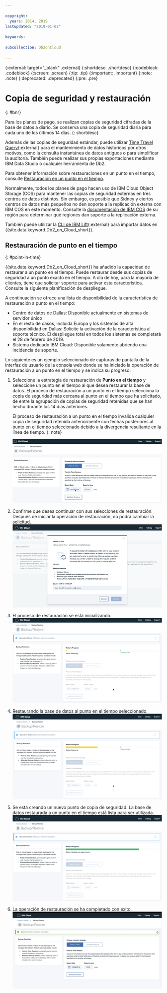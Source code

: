 ```yaml
---

copyright:
  years: 2014, 2019
lastupdated: "2019-01-02"

keywords: 

subcollection: Db2onCloud

---
```


<!-- Attribute definitions --> 
{:external: target="_blank" .external}
{:shortdesc: .shortdesc}
{:codeblock: .codeblock}
{:screen: .screen}
{:tip: .tip}
{:important: .important}
{:note: .note}
{:deprecated: .deprecated}
{:pre: .pre}

# Copia de seguridad y restauración
{: #bnr}

Para los planes de pago, se realizan copias de seguridad cifradas de la base de datos a diario. Se conserva una copia de seguridad diaria para cada uno de los últimos 14 días.
{: shortdesc}

Además de las copias de seguridad estándar, puede utilizar
[Time Travel Query](https://developer.ibm.com/answers/questions/426878/how-do-i-use-time-travel-query-in-db2-or-db2-on-cl.html){:external} para el mantenimiento de datos históricos por otros motivos, como la consulta instantánea de datos antiguos o para simplificar la auditoría. También puede realizar sus propias exportaciones mediante IBM Data Studio o cualquier herramienta de Db2.
 
Para obtener información sobre restauraciones en un punto en el tiempo, consulte [Restauración en un punto en el tiempo](#point-in-time).

Normalmente, todos los planes de pago hacen uso de IBM Cloud Object Storage (COS) para mantener las copias de seguridad externas en tres centros de datos distintos. Sin embargo, es posible que Sídney y ciertos centros de datos más pequeños no den soporte a la replicación externa con IBM COS en este momento. Consulte la [documentación de IBM COS](/docs/services/cloud-object-storage/basics?topic=cloud-object-storage-endpoints#endpoints) de su región para determinar qué regiones dan soporte a la replicación externa.

También puede utilizar la [CLI de IBM Lift](https://www.lift-cli.cloud.ibm.com/){:external} para importar datos en {{site.data.keyword.Db2_on_Cloud_short}}.

## Restauración de punto en el tiempo
{: #point-in-time}

{{site.data.keyword.Db2_on_Cloud_short}} ha añadido la capacidad de restaurar a un punto en el tiempo. Puede restaurar desde sus copias de seguridad a un punto exacto en el tiempo. A día de hoy, para la mayoría de clientes, tiene que solicitar soporte para activar esta característica. Consulte la siguiente planificación de despliegue.

A continuación se ofrece una lista de disponibilidad de la característica de restauración a punto en el tiempo:
- Centro de datos de Dallas: Disponible actualmente en sistemas de servidor único
- En el resto de casos, incluida Europa y los sistemas de alta disponibilidad en Dallas: Solicite la activación de la característica al soporte técnico. El despliegue total en todos los sistemas se completará el 28 de febrero de 2019.
- Sistema dedicado IBM Cloud: Disponible solamente abriendo una incidencia de soporte.

Lo siguiente es un ejemplo seleccionado de capturas de pantalla de la interfaz de usuario de la consola web donde se ha iniciado la operación de restauración a un punto en el tiempo y se indica su progreso:

1. Seleccione la estrategia de restauración de **Punto en el tiempo** y seleccione un punto en el tiempo al que desea restaurar la base de datos. El proceso de restauración a un punto en el tiempo selecciona la copia de seguridad más cercana al punto en el tiempo que ha solicitado, de entre la agrupación de copias de seguridad retenidas que se han hecho durante los 14 días anteriores. 

   El proceso de restauración a un punto en el tiempo invalida cualquier copia de seguridad retenida anteriormente con fechas posteriores al punto en el tiempo seleccionado debido a la divergencia resultante en la línea de tiempo.
   {: note}

   ![Ver la selección resaltada de la estrategia de restauración de punto en el tiempo](images/pit_restore_1.png "Página de la consola de copia de seguridad y restauración")

2. Confirme que desea continuar con sus selecciones de restauración. Después de iniciar la operación de restauración, no podrá cambiar la solicitud.  
![Ver el diálogo de confirmación de restauración en punto en el tiempo](images/pit_restore_2.png "Diálogo de confirmación")

3. El proceso de restauración se está inicializando.
![Ver la inicialización de restauración de punto en el tiempo](images/pit_restore_3.png "Inicialización de restauración de punto en el tiempo")

4. Restaurando la base de datos al punto en el tiempo seleccionado.
![Ver el progreso de la restauración a unpunto en el tiempo](images/pit_restore_4.png "Progreso de la restauración")

5. Se está creando un nuevo punto de copia de seguridad. La base de datos restaurada a un punto en el tiempo está lista para ser utilizada.
![Vista de la creación de un punto de copia de seguridad](images/pit_restore_5.png "Creación de un punto de copia de seguridad")

6. La operación de restauración se ha completado con éxito.
![Vista de la finalización correcta de la restauración](images/pit_restore_6.png "Se ha completado correctamente")


